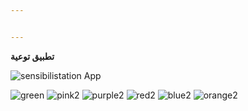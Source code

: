 ```yaml
---


---
```


<p>
  <b> تطبيق توعية </b>
  </p>
  <img src="https://i.ibb.co/KVj36gT/final-Image.png" alt="sensibilistation App"></p>

<span>
<img src="https://i.ibb.co/9TYk1Qb/green.png" alt="green" border="0">
<img src="https://i.ibb.co/7YqpZLx/pink2.png" alt="pink2" border="0">
  <span>
<img src="https://i.ibb.co/2gWyxF3/purple2.png" alt="purple2" border="0">
<img src="https://i.ibb.co/Hq0kPwF/red2.png" alt="red2" border="0">
<img src="https://i.ibb.co/Tczgfrn/blue2.png" alt="blue2" border="0">
<img src="https://i.ibb.co/TYKw2y5/orange2.png" alt="orange2" border="0">
